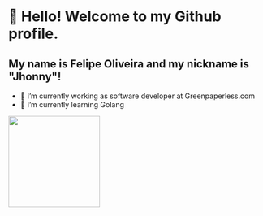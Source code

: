 <!--
**fdoliv/fdoliv** is a ✨ _special_ ✨ repository because its `README.md` (this file) appears on your GitHub profile.

Here are some ideas to get you started:

- 🔭 I’m currently working on ...
- 🌱 I’m currently learning ...
- 👯 I’m looking to collaborate on ...
- 🤔 I’m looking for help with ...
- 💬 Ask me about ...
- 📫 How to reach me: ...
- 😄 Pronouns: ...
- ⚡ Fun fact: ...
-->
# 👋 Hello! Welcome to my Github profile.
## My name is Felipe Oliveira and my nickname is "Jhonny"!

- 🔭 I’m currently working as software developer at Greenpaperless.com
- 🌱 I’m currently learning Golang


<div>
<a href="https://github.com/fdoliv">
<img loading="lazy" height="180em" src="https://github-readme-stats.vercel.app/api/top-langs/?username=fdoliv&layout=compact&langs_count=7&theme=dracula"/>
<!-- <img loading="lazy" height="180em" src="https://github-readme-stats.vercel.app/api?username=fdoliv&show_icons=true&theme=dracula&include_all_commits=true&count_private=true"/> -->
</div>
